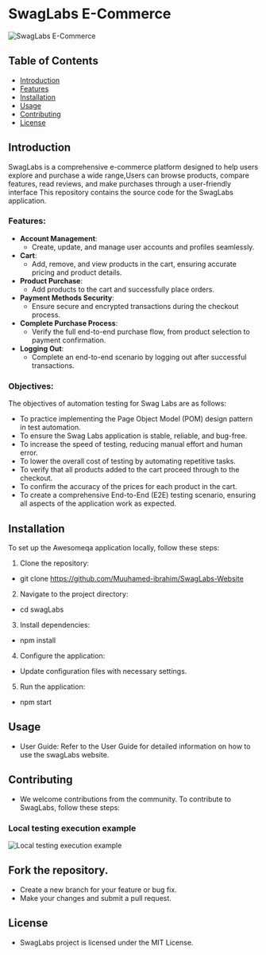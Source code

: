 # SwagLabs E-Commerce

![SwagLabs E-Commerce](https://camo.githubusercontent.com/7c15771e4ebc8debedf856df7453ce3a744df0344a9a17297ee02beb1518e3c8/68747470733a2f2f7777772e736175636564656d6f2e636f6d2f76312f696d672f4c6f67696e5f426f745f677261706869632e706e67)

## Table of Contents

- [Introduction](#introduction)
- [Features](#features)
- [Installation](#installation)
- [Usage](#usage)
- [Contributing](#contributing)
- [License](#license)

## Introduction

SwagLabs is a comprehensive e-commerce platform designed to help users explore and purchase a wide range,Users can browse products, compare features, read reviews, and make purchases through a user-friendly interface This repository contains the source code for the SwagLabs application.

### Features:
- **Account Management**:
    - Create, update, and manage user accounts and profiles seamlessly.
- **Cart**:
    - Add, remove, and view products in the cart, ensuring accurate pricing and product details.
- **Product Purchase**:
    - Add products to the cart and successfully place orders.
- **Payment Methods Security**:
    - Ensure secure and encrypted transactions during the checkout process.
- **Complete Purchase Process**:
    - Verify the full end-to-end purchase flow, from product selection to payment confirmation.
- **Logging Out**:
    - Complete an end-to-end scenario by logging out after successful transactions.

### Objectives:
The objectives of automation testing for Swag Labs are as follows:
- To practice implementing the Page Object Model (POM) design pattern in test automation.
- To ensure the Swag Labs application is stable, reliable, and bug-free.
- To increase the speed of testing, reducing manual effort and human error.
- To lower the overall cost of testing by automating repetitive tasks.
- To verify that all products added to the cart proceed through to the checkout.
- To confirm the accuracy of the prices for each product in the cart.
- To create a comprehensive End-to-End (E2E) testing scenario, ensuring all aspects of the application work as expected.


## Installation

To set up the Awesomeqa application locally, follow these steps:

1. Clone the repository:
* git clone https://github.com/Muuhamed-ibrahim/SwagLabs-Website
2. Navigate to the project directory:
*   cd swagLabs
3. Install dependencies:
*   npm install
4. Configure the application:
* Update configuration files with necessary settings.
5. Run the application:
*   npm start

## Usage
* User Guide: Refer to the User Guide for detailed information on how to use the swagLabs website.

## Contributing
* We welcome contributions from the community. To contribute to SwagLabs, follow these steps:
### Local testing execution example

![Local testing execution example](execution-playwright.gif)
## Fork the repository.
* Create a new branch for your feature or bug fix.
* Make your changes and submit a pull request.

## License
* SwagLabs project is licensed under the MIT License.